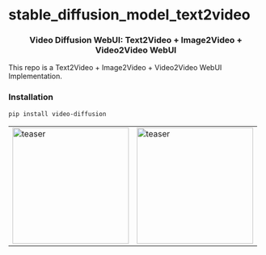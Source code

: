 # stable_diffusion_model_text2video

<div align="center">
<h3>
    Video Diffusion WebUI: Text2Video + Image2Video + Video2Video WebUI
</h3>
</div>

This repo is a Text2Video + Image2Video + Video2Video WebUI Implementation.
### Installation
```bash
pip install video-diffusion
```

<table>
  <tr>
    <td>
      <img width="230" height="230" alt="teaser" src="https://github.com/onuryozcu/stable_diffusion_model_text2video/result.gif"><br>
    </td>
    <td>
      <img width="230" alt="teaser" src="https://github.com/onuryozcu/stable_diffusion_model_text2video/stable_diffusion_model_text2video.png"><br>
    </td>
  </tr>
</table>
